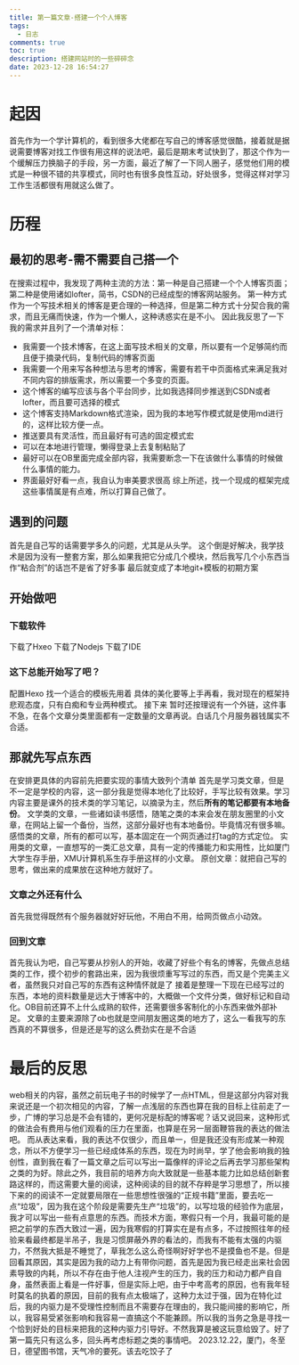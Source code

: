 ```yaml
---
title: 第一篇文章-搭建一个个人博客
tags:
  - 日志
comments: true
toc: true
description: 搭建网站时的一些碎碎念
date: 2023-12-28 16:54:27
---
```


# 起因
首先作为一个学计算机的，看到很多大佬都在写自己的博客感觉很酷，接着就是据说需要博客对找工作很有用这样的说法吧，最后是期末考试快到了，那这个作为一个缓解压力换脑子的手段，另一方面，最近了解了一下同人圈子，感觉他们用的模式是一种很不错的共享模式，同时也有很多良性互动，好处很多，觉得这样对学习工作生活都很有用就这么做了。
# 历程
## 最初的思考-需不需要自己搭一个
在搜索过程中，我发现了两种主流的方法：第一种是自己搭建一个个人博客页面；第二种是使用诸如lofter，简书，CSDN的已经成型的博客网站服务。
第一种方式作为一个写技术相关的博客是更合理的一种选择，但是第二种方式十分契合我的需求，而且无痛而快速，作为一个懒人，这种诱惑实在是不小。
因此我反思了一下我的需求并且列了一个清单对标：
* 我需要一个技术博客，在这上面写技术相关的文章，所以要有一个足够简约而且便于摘录代码，复制代码的博客页面
* 我需要一个用来写各种想法与思考的博客，需要有若干中页面格式来满足我对不同内容的排版需求，所以需要一个多变的页面。
* 这个博客的编写应该与各个平台同步，比如我选择同步推送到CSDN或者lofter，而且要可选择的模式
* 这个博客支持Markdown格式渲染，因为我的本地写作模式就是使用md进行的，这样比较方便一点。
* 推送要具有灵活性，而且最好有可选的固定模式宏
* 可以在本地进行管理，懒得登录上去复制粘贴了
* 最好可以在OB里面完成全部内容，我需要断念一下在该做什么事情的时候做什么事情的能力。
* 界面最好好看一点，我自认为审美要求很高
  综上所述，找一个现成的框架完成这些事情属是有点难，所以打算自己做了。
## 遇到的问题
首先是自己写的话需要学多久的问题，尤其是从头学。
这个倒是好解决，我学技术是因为没有一整套方案，那么如果我把它分成几个模块，然后我写几个小东西当作“粘合剂”的话岂不是省了好多事
最后就变成了本地git+模板的初期方案
## 开始做吧
### 下载软件
下载了Hxeo
下载了Nodejs
下载了IDE
### 这下总能开始写了吧？
配置Hexo
找一个适合的模板先用着
具体的美化要等上手再看，我对现在的框架持悲观态度，只有白痴和专业两种模式。
接下来
暂时还按理说有一个外链，这件事不急，在各个文章分类里面都有一定数量的文章再说。白话几个月服务器钱属实不合适。
## 那就先写点东西
在安排更具体的内容前先把要实现的事情大致列个清单
首先是学习类文章，但是不一定是学校的内容，这一部分我是觉得本地化了比较好，手写比较有效果。学习内容主要是课外的技术类的学习笔记，以摘录为主，然后**所有的笔记都要有本地备份**。
文学类的文章，一些诸如读书感悟，随笔之类的本来会发在朋友圈里的小文章，在网站上留一个备份，当然，这部分最好也有本地备份。毕竟情况有很多嘛。
感悟类的文章，所有的都可以写，基本固定在一个网页通过打tag的方式定位。
实用类的文章，一直想写的一类汇总文章，具有一定的传播能力和实用性，比如厦门大学生存手册，XMU计算机系生存手册这样的小文章。
原创文章：就把自己写的思考，做出来的成果放在这种地方就好了。
### 文章之外还有什么
首先我觉得既然有个服务器就好好玩他，不用白不用，给网页做点小动效。
### 回到文章
首先我认为吧，自己写要从抄别人的开始，收藏了好些个有名的博客，先做点总结类的工作，摸个初步的套路出来，因为我很烦重写写过的东西，而又是个完美主义者，虽然我只对自己写的东西有这种情怀就是了
接着是整理一下现在已经写过的东西，本地的资料数量是远大于博客中的，大概做一个文件分类，做好标记和自动化。OB目前还算不上什么成熟的软件，还需要很多客制化的小东西来做外部补足。
文章的主要来源除了ob也就是空间朋友圈这类的地方了，这么一看我写的东西真的不算很多，但是还是写的这么费劲实在是不合适
# 最后的反思
web相关的内容，虽然之前玩电子书的时候学了一点HTML，但是这部分内容对我来说还是一个初次相见的内容，了解一点浅层的东西也算在我的目标上往前走了一步，广博的学习总是不会有错的，更何况是标配的博客呢？话又说回来，这种形式的做法会有费用与他们观看的压力在里面，也算是在另一层面鞭笞我的表达的做法吧。
而从表达来看，我的表达不仅很少，而且单一，但是我还没有形成某一种观念，所以不方便学习一些已经成体系的东西，现在为时尚早，学了他会影响我的独创性，直到我在看了一篇文章之后可以写出一篇像样的评论之后再去学习那些架构之类的为好。除此之外，我目前的培养方向大致就是一些基本能力比如总结创新套路这样的，而这需要大量的阅读，这种阅读的目的就不存粹是学习思想了，所以接下来的的阅读不一定就要局限在一些思想性很强的“正规书籍”里面，要去吃一点“垃圾”，因为我在这个阶段是需要先生产“垃圾”的，以写垃圾的经验作为底层，我才可以写出一些有点意思的东西。而技术方面，寒假只有一个月，我最可能的是把之前学的东西大致过一遍，因为我寒假的打算实在是有点多，不过按照往年的经验来看最终都是半吊子，我是习惯屏蔽外界的看法的，而我有不能有太强的内驱力，不然我大抵是不睡觉了，草我怎么这么奇怪啊好好学也不是摸鱼也不是。但是回看其原因，其实是因为我的动力上有带你问题，首先是因为我已经走出来社会因素导致的内耗，所以不存在由于他人注视产生的压力，我的压力和动力都产自自身，虽然表面上看是一件好事，但是实际上吧，由于中考高考的原因，也有我年轻时莫名的执着的原因，目前的我有点太极端了，这种力太过于强，因为在特化过后，我的内驱力是不受理性控制而且不需要存在理由的，我只能间接的影响它，所以，我容易受紧张影响和我容易一直搞这个不能兼顾。所以我的当务之急是寻找一个恰到好处的目标来把我的这种内驱力引导好。不然我算是被这玩意给毁了。好了第一篇先只有这么多，回头再考虑标题之类的事情吧。
2023.12.22，厦门，冬至日，德望图书馆，天气冷的要死。该去吃饺子了